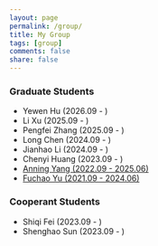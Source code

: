 ```yaml
---
layout: page
permalink: /group/
title: My Group
tags: [group]
comments: false
share: false
---
```



### Graduate Students

* Yewen Hu (2026.09 - )  <br>
* Li Xu (2025.09 - )  <br>
* Pengfei Zhang (2025.09 - ) <br>
* Long Chen (2024.09 - )  <br>
* Jianhao Li (2024.09 - ) <br>
* Chenyi Huang (2023.09 - ) <br>
* <a href="../group/2025-Yang.pdf" class="textlink" target="_blank"> Anning Yang (2022.09 - 2025.06) <br>
* <a href="../group/2024-Yu.pdf" class="textlink" target="_blank"> Fuchao Yu (2021.09 - 2024.06) </a> <br>


### Cooperant Students

* Shiqi Fei (2023.09 - ) <br>
* Shenghao Sun (2023.09 - ) <br>

